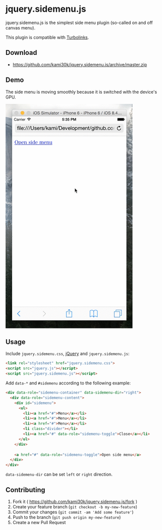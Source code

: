 # jquery.sidemenu.js

jquery.sidemenu.js is the simplest side menu plugin (so-called on and off canvas menu).

This plugin is compatible with [Turbolinks](https://github.com/rails/turbolinks).

## Download

- https://github.com/kami30k/jquery.sidemenu.js/archive/master.zip

## Demo

The side menu is moving smoothly because it is switched with the device's GPU.

![](doc/1.gif)

## Usage

Include `jquery.sidemenu.css`, [jQuery](https://jquery.com/) and `jquery.sidemenu.js`:

```html
<link rel="stylesheet" href="jquery.sidemenu.css">
<script src="jquery.js"></script>
<script src="jquery.sidemenu.js"></script>
```

Add `data-*` and `#sidemenu` according to the following example:

```html
<div data-role="sidemenu-container" data-sidemenu-dir="right">
  <div data-role="sidemenu-content">
    <div id="sidemenu">
      <ul>
        <li><a href="#">Menu</a></li>
        <li><a href="#">Menu</a></li>
        <li><a href="#">Menu</a></li>
        <li class="divider"></li>
        <li><a href="#" data-role="sidemenu-toggle">Close</a></li>
      </ul>
    </div>

    <a href="#" data-role="sidemenu-toggle">Open side menu</a>
  </div>
</div>
```

`data-sidemenu-dir` can be set `left` or `right` direction.

## Contributing

1. Fork it ( https://github.com/kami30k/jquery.sidemenu.js/fork )
2. Create your feature branch (`git checkout -b my-new-feature`)
3. Commit your changes (`git commit -am 'Add some feature'`)
4. Push to the branch (`git push origin my-new-feature`)
5. Create a new Pull Request
